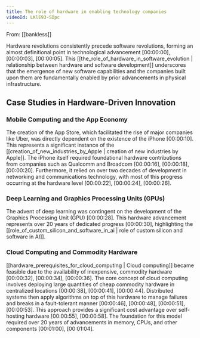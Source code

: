 ```yaml
---
title: The role of hardware in enabling technology companies
videoId: LKlE93-SDpc
---
```


From: [[bankless]] <br/> 

Hardware revolutions consistently precede software revolutions, forming an almost definitional point in technological advancement <a class="yt-timestamp" data-t="00:00:00">[00:00:00]</a>, <a class="yt-timestamp" data-t="00:00:03">[00:00:03]</a>, <a class="yt-timestamp" data-t="00:00:05">[00:00:05]</a>. This [[the_role_of_hardware_in_software_evolution | relationship between hardware and software development]] underscores that the emergence of new software capabilities and the companies built upon them are fundamentally enabled by prior advancements in physical infrastructure.

## Case Studies in Hardware-Driven Innovation

### Mobile Computing and the App Economy

The creation of the App Store, which facilitated the rise of major companies like Uber, was directly dependent on the existence of the iPhone <a class="yt-timestamp" data-t="00:00:10">[00:00:10]</a>. This represents a significant instance of the [[creation_of_new_industries_by_Apple | creation of new industries by Apple]]. The iPhone itself required foundational hardware contributions from companies such as Qualcomm and Broadcom <a class="yt-timestamp" data-t="00:00:16">[00:00:16]</a>, <a class="yt-timestamp" data-t="00:00:18">[00:00:18]</a>, <a class="yt-timestamp" data-t="00:00:20">[00:00:20]</a>. Furthermore, it relied on over two decades of development in networking and communications technology, with most of this progress occurring at the hardware level <a class="yt-timestamp" data-t="00:00:22">[00:00:22]</a>, <a class="yt-timestamp" data-t="00:00:24">[00:00:24]</a>, <a class="yt-timestamp" data-t="00:00:26">[00:00:26]</a>.

### Deep Learning and Graphics Processing Units (GPUs)

The advent of deep learning was contingent on the development of the Graphics Processing Unit (GPU) <a class="yt-timestamp" data-t="00:00:28">[00:00:28]</a>. This hardware advancement represents over 20 years of dedicated progress <a class="yt-timestamp" data-t="00:00:30">[00:00:30]</a>, highlighting the [[role_of_custom_silicon_and_software_in_ai | role of custom silicon and software in AI]].

### Cloud Computing and Commodity Hardware

[[hardware_prerequisites_for_cloud_computing | Cloud computing]] became feasible due to the availability of inexpensive, commodity hardware <a class="yt-timestamp" data-t="00:00:32">[00:00:32]</a>, <a class="yt-timestamp" data-t="00:00:34">[00:00:34]</a>, <a class="yt-timestamp" data-t="00:00:36">[00:00:36]</a>. The core concept of cloud computing involves deploying large quantities of cheap commodity hardware in centralized locations <a class="yt-timestamp" data-t="00:00:38">[00:00:38]</a>, <a class="yt-timestamp" data-t="00:00:41">[00:00:41]</a>, <a class="yt-timestamp" data-t="00:00:44">[00:00:44]</a>. Distributed systems then apply algorithms on top of this hardware to manage failures and breaks in a fault-tolerant manner <a class="yt-timestamp" data-t="00:00:46">[00:00:46]</a>, <a class="yt-timestamp" data-t="00:00:48">[00:00:48]</a>, <a class="yt-timestamp" data-t="00:00:51">[00:00:51]</a>, <a class="yt-timestamp" data-t="00:00:53">[00:00:53]</a>. This approach provides a significant cost advantage over self-hosting hardware <a class="yt-timestamp" data-t="00:00:55">[00:00:55]</a>, <a class="yt-timestamp" data-t="00:00:58">[00:00:58]</a>. The foundation for this model required over 20 years of advancements in memory, CPUs, and other components <a class="yt-timestamp" data-t="00:01:00">[00:01:00]</a>, <a class="yt-timestamp" data-t="00:01:04">[00:01:04]</a>.